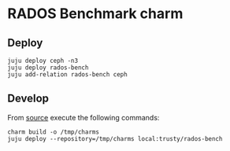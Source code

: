 # RADOS Benchmark charm

## Deploy

```
juju deploy ceph -n3
juju deploy rados-bench
juju add-relation rados-bench ceph
```

## Develop

From [source](https://github.com/marcoceppi/rados-bench-charm.git) execute the following commands:

```
charm build -o /tmp/charms
juju deploy --repository=/tmp/charms local:trusty/rados-bench
```
